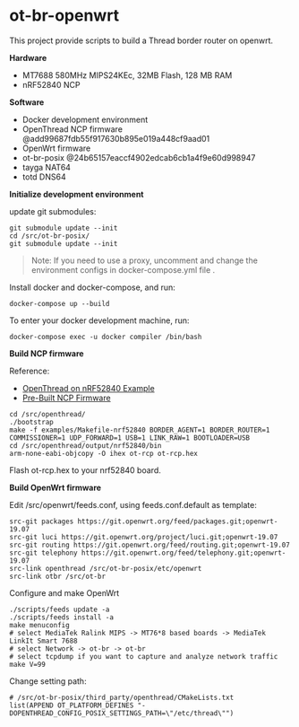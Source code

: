 # ot-br-openwrt
This project provide scripts to build a Thread border router on openwrt. 

**Hardware**

* MT7688 580MHz MIPS24KEc, 32MB Flash, 128 MB RAM
* nRF52840 NCP


**Software**

* Docker development environment
* OpenThread NCP firmware @add99687fdb55f917630b895e019a448cf9aad01
* OpenWrt firmware
* ot-br-posix @24b65157eaccf4902edcab6cb1a4f9e60d998947
* tayga NAT64
* totd DNS64


**Initialize development environment**

update git submodules:

```
git submodule update --init
cd /src/ot-br-posix/
git submodule update --init
```

> Note: If you need to use a proxy, uncomment and change the environment configs in docker-compose.yml file .

Install docker and docker-compose, and run:

```
docker-compose up --build
```

To enter your docker development machine, run:

```
docker-compose exec -u docker compiler /bin/bash
```

**Build NCP firmware**

Reference: 
 * [OpenThread on nRF52840 Example](https://github.com/openthread/openthread/tree/master/examples/platforms/nrf528xx/nrf52840)
 * [Pre-Built NCP Firmware](https://openthread.io/platforms/co-processor/firmware)

```
cd /src/openthread/
./bootstrap
make -f examples/Makefile-nrf52840 BORDER_AGENT=1 BORDER_ROUTER=1 COMMISSIONER=1 UDP_FORWARD=1 USB=1 LINK_RAW=1 BOOTLOADER=USB
cd /src/openthread/output/nrf52840/bin
arm-none-eabi-objcopy -O ihex ot-rcp ot-rcp.hex
```

Flash ot-rcp.hex to your nrf52840 board.

**Build OpenWrt firmware**

Edit /src/openwrt/feeds.conf, using feeds.conf.default as template:

```
src-git packages https://git.openwrt.org/feed/packages.git;openwrt-19.07
src-git luci https://git.openwrt.org/project/luci.git;openwrt-19.07
src-git routing https://git.openwrt.org/feed/routing.git;openwrt-19.07
src-git telephony https://git.openwrt.org/feed/telephony.git;openwrt-19.07
src-link openthread /src/ot-br-posix/etc/openwrt
src-link otbr /src/ot-br
```

Configure and make OpenWrt

```
./scripts/feeds update -a
./scripts/feeds install -a
make menuconfig
# select MediaTek Ralink MIPS -> MT76*8 based boards -> MediaTek LinkIt Smart 7688
# select Network -> ot-br -> ot-br
# select tcpdump if you want to capture and analyze network traffic
make V=99
```

Change setting path:

```
# /src/ot-br-posix/third_party/openthread/CMakeLists.txt
list(APPEND OT_PLATFORM_DEFINES "-DOPENTHREAD_CONFIG_POSIX_SETTINGS_PATH=\"/etc/thread\"")

```